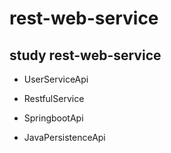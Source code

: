 # rest-web-service
## study rest-web-service

* UserServiceApi

* RestfulService

* SpringbootApi

* JavaPersistenceApi
